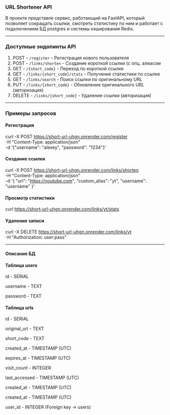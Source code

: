 ### URL Shortener API

В проекте представле сервис, работающий на FastAPI, который позволяет сокращать ссылки, смотреть статистику по ним и работает с подключением БД postgres и системы кэширования Redis.

---

### Доступные эндопинты API

1. POST   - `/register`                 - Регистрация нового пользователя
2. POST   - `/links/shorten`            - Создание короткой ссылки (с опц. алиасом
3. GET    - `/{short_code}`             - Переход по короткой ссылке
4. GET    - `/links/{short_code}/stats` - Получение статистики по ссылке
5. GET    - `/links/search`             - Поиск ссылки по оригинальному URL
6. PUT    - `/links/{short_code}`       - Обновление оригинального URL (авторизация)
7. DELETE - `/links/{short_code}`       - Удаление ссылки (авторизация)

---

### Примеры запросов

#### Регистрация

curl -X POST https://short-url-uhgn.onrender.com/register \
  -H "Content-Type: application/json" \
  -d '{"username": "alexey", "password": "1234"}'

#### Создание ссылки
  curl -X POST https://short-url-uhgn.onrender.com/links/shorten \
  -H "Content-Type: application/json" \
  -d '{
    "url": "https://youtube.com",
    "custom_alias": "yt",
    "username": "username"
  }'

#### Просмотр статистики
curl https://short-url-uhgn.onrender.com/links/yt/stats

#### Удаление записи
curl -X DELETE https://short-url-uhgn.onrender.com/links/yt \
  -H "Authorization: user:pass"

---

#### Описание БД
#### Таблица users
id       -  SERIAL

username - TEXT

password - TEXT

#### Таблица urls

id            -  SERIAL

original_url  -  TEXT

short_code    -  TEXT

created_at    -  TIMESTAMP (UTC)

expires_at    -  TIMESTAMP (UTC)

visit_count   -  INTEGER

last_accessed -  TIMESTAMP (UTC)

created_at    -  TIMESTAMP (UTC)

created_at    -  TIMESTAMP (UTC)

user_id       -  INTEGER (Foreign key -> users)





